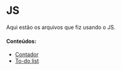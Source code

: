 # JS
Aqui estão os arquivos que fiz usando o JS.
#### Conteúdos:
- [Contador](https://github.com/KariDriff/JS/tree/main/Contador)
- [To-do list](https://github.com/KariDriff/JS/tree/main/To-do%20list%20(desafio))
